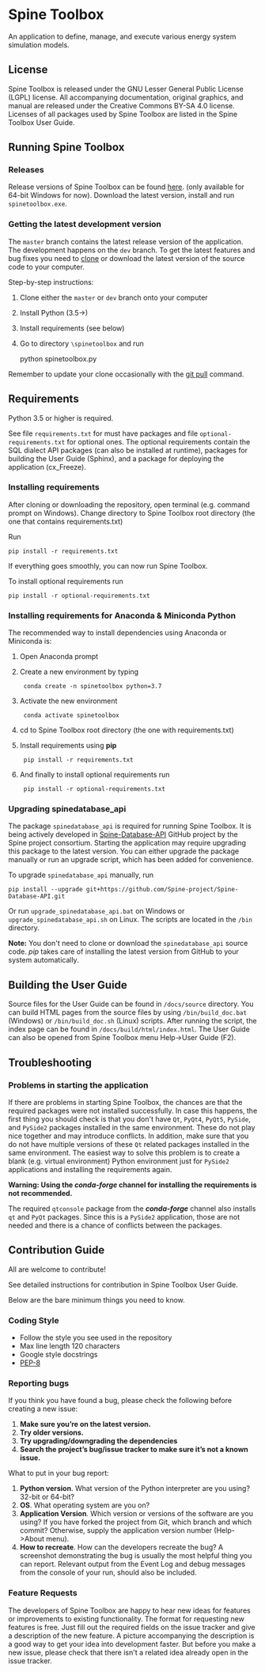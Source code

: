 # Spine Toolbox

An application to define, manage, and execute various energy system simulation models.

## License

Spine Toolbox is released under the GNU Lesser General Public License (LGPL) license. All accompanying
documentation, original graphics, and manual are released under the Creative Commons BY-SA 4.0 license.
Licenses of all packages used by Spine Toolbox are listed in the Spine Toolbox User 
Guide.

## Running Spine Toolbox

### Releases

Release versions of Spine Toolbox can be found 
[here](https://drive.google.com/drive/folders/1t-AIIwRMl3HiYgka4ex5bCccI2gpbspK).
(only available for 64-bit Windows for now). Download the latest version, install and
run `spinetoolbox.exe`.

### Getting the latest development version

The `master` branch contains the latest release version of the application. The 
development happens on the `dev` branch. To get the latest features 
and bug fixes you need to 
[clone](https://help.github.com/articles/cloning-a-repository/) or download the latest 
version of the source code to your computer.

Step-by-step instructions:
1. Clone either the `master` or `dev` branch onto your computer
2. Install Python (3.5->)
3. Install requirements (see below)
4. Go to directory `\spinetoolbox` and run


    python spinetoolbox.py

Remember to update your clone occasionally with the 
[git pull](https://www.atlassian.com/git/tutorials/syncing/git-pull) command.

## Requirements

Python 3.5 or higher is required.

See file `requirements.txt` for must have packages and file `optional-requirements.txt`
for optional ones. The optional requirements contain the SQL dialect API packages 
(can also be installed at runtime), packages for building the User Guide (Sphinx), 
and a package for deploying the application (cx_Freeze).
 
### Installing requirements

After cloning or downloading the repository, open terminal (e.g. command prompt 
on Windows). Change directory to Spine Toolbox root directory (the one that contains 
requirements.txt)  

Run

    pip install -r requirements.txt

If everything goes smoothly, you can now run Spine Toolbox.

To install optional requirements run

    pip install -r optional-requirements.txt

### Installing requirements for Anaconda & Miniconda Python

The recommended way to install dependencies using Anaconda or Miniconda is:

1. Open Anaconda prompt

2. Create a new environment by typing

        conda create -n spinetoolbox python=3.7

3. Activate the new environment

        conda activate spinetoolbox

4. cd to Spine Toolbox root directory (the one with requirements.txt)

5. Install requirements using **pip**

        pip install -r requirements.txt

6. And finally to install optional requirements run

        pip install -r optional-requirements.txt

### Upgrading spinedatabase_api

The package `spinedatabase_api` is required for running Spine Toolbox. It is being 
actively developed in 
[Spine-Database-API](https://github.com/Spine-project/Spine-Database-API) GitHub 
project by the Spine project consortium. Starting the application may require 
upgrading this package to the latest version. You can either upgrade the package 
manually or run an upgrade script, which has been added for convenience.  

To upgrade `spinedatabase_api` manually, run

    pip install --upgrade git+https://github.com/Spine-project/Spine-Database-API.git

Or run `upgrade_spinedatabase_api.bat` on Windows or `upgrade_spinedatabase_api.sh` 
on Linux. The scripts are located in the `/bin` directory.

**Note:** You don't need to clone or download the `spinedatabase_api` source code. 
*pip* takes care of installing the latest version from GitHub to your system 
automatically.

## Building the User Guide
Source files for the User Guide can be found in `/docs/source` directory. You can build 
HTML pages from the source files by using `/bin/build_doc.bat` (Windows) or 
`/bin/build_doc.sh` (Linux) scripts. After running the script, the index page can be 
found in `/docs/build/html/index.html`. The User Guide can also be opened from Spine 
Toolbox menu Help->User Guide (F2).

## Troubleshooting

### Problems in starting the application

If there are problems in starting Spine Toolbox, the chances are that the required 
packages were not installed successfully. In case this happens, the first thing you 
should check is that you don't have `Qt`, `PyQt4`, `PyQt5`, `PySide`, and `PySide2` 
packages installed in the same environment. These do not play nice together and may 
introduce conflicts. In addition, make sure that you do not have multiple versions 
of these `Qt` related packages installed in the same environment. The easiest way 
to solve this problem is to create a blank (e.g. virtual environment) Python 
environment just for `PySide2` applications and installing the requirements again.

**Warning: Using the *conda-forge* channel for installing the requirements is not 
recommended.**

The required `qtconsole` package from the ***conda-forge*** channel also
installs `qt` and `PyQt` packages. Since this is a `PySide2` application, those are 
not needed and there is a chance of conflicts between the packages.

## Contribution Guide

All are welcome to contribute!

See detailed instructions for contribution in Spine Toolbox User Guide.

Below are the bare minimum things you need to know.

### Coding Style
- Follow the style you see used in the repository
- Max line length 120 characters
- Google style docstrings
- [PEP-8](https://www.python.org/dev/peps/pep-0008/)

### Reporting bugs
If you think you have found a bug, please check the following before creating a new 
issue:
1. **Make sure you’re on the latest version.** 
2. **Try older versions.**
3. **Try upgrading/downgrading the dependencies**
4. **Search the project’s bug/issue tracker to make sure it’s not a known issue.**

What to put in your bug report:
1. **Python version**. What version of the Python interpreter are you using? 32-bit 
    or 64-bit?
2. **OS**. What operating system are you on?
3. **Application Version**. Which version or versions of the software are you using? 
    If you have forked the project from Git, which branch and which commit? Otherwise, 
    supply the application version number (Help->About menu).
4. **How to recreate**. How can the developers recreate the bug? A screenshot 
    demonstrating the bug is usually the most helpful thing you can report. Relevant 
    output from the Event Log and debug messages from the console of your run, should 
    also be included.

### Feature Requests
The developers of Spine Toolbox are happy to hear new ideas for features or improvements 
to existing functionality. The format for requesting new features is free. Just fill 
out the required fields on the issue tracker and give a description of the new feature. 
A picture accompanying the description is a good way to get your idea into development
faster. But before you make a new issue, please check that there isn't a related idea 
already open in the issue tracker.
